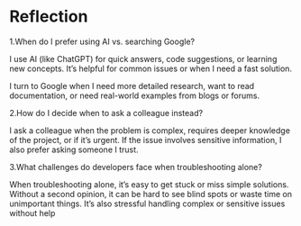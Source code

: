 # Reflection

1.When do I prefer using AI vs. searching Google?

I use AI (like ChatGPT) for quick answers, code suggestions, or learning new concepts. It’s helpful for common issues or when I need a fast solution.

I turn to Google when I need more detailed research, want to read documentation, or need real-world examples from blogs or forums.

2.How do I decide when to ask a colleague instead?

I ask a colleague when the problem is complex, requires deeper knowledge of the project, or if it’s urgent. If the issue involves sensitive information, I also prefer asking someone I trust.

3.What challenges do developers face when troubleshooting alone?

When troubleshooting alone, it’s easy to get stuck or miss simple solutions. Without a second opinion, it can be hard to see blind spots or waste time on unimportant things. It’s also stressful handling complex or sensitive issues without help
